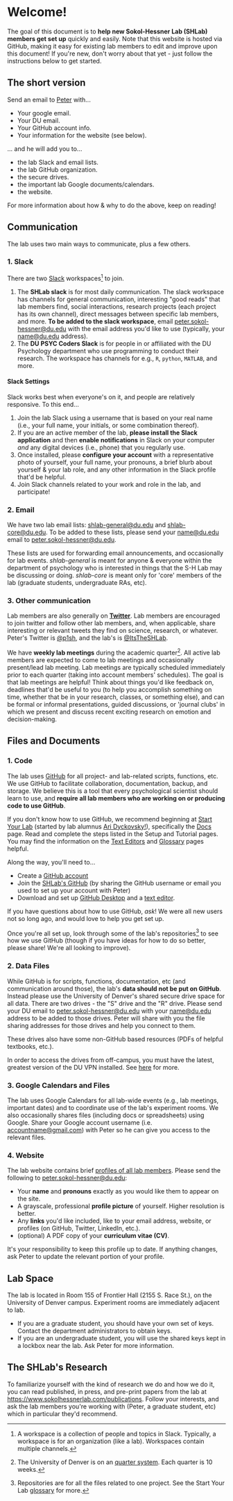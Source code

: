 # Welcome!

The goal of this document is to **help new Sokol-Hessner Lab (SHLab) members get set up** quickly and easily. Note that this website is hosted via GitHub, making it easy for existing lab members to edit and improve upon this document! If you're new, don't worry about that yet - just follow the instructions below to get started. 

## The short version

Send an email to [Peter](mailto:peter.sokol-hessner@du.edu) with...
- Your google email.
- Your DU email.
- Your GitHub account info.
- Your information for the website (see below).

... and he will add you to...
- the lab Slack and email lists.
- the lab GitHub organization.
- the secure drives.
- the important lab Google documents/calendars.
- the website.

For more information about how & why to do the above, keep on reading!

## Communication

The lab uses two main ways to communicate, plus a few others. 

### 1. Slack

There are two [Slack](www.slack.com) workspaces[^1] to join. 

1. The **SHLab slack** is for most daily communication. The slack workspace has channels for general communication, interesting "good reads" that lab members find, social interactions, research projects (each project has its own channel), direct messages between specific lab members, and more. **To be added to the slack workspace**, email peter.sokol-hessner@du.edu with the email address you'd like to use (typically, your name@du.edu address).
2. The **DU PSYC Coders Slack** is for people in or affiliated with the DU Psychology department who use programming to conduct their research. The workspace has channels for e.g., `R`, `python`, `MATLAB`, and more. 

#### Slack Settings

Slack works best when everyone's on it, and people are relatively responsive. To this end...

1. Join the lab Slack using a username that is based on your real name (i.e., your full name, your initials, or some combination thereof). 
2. If you are an active member of the lab, **please install the Slack application** and then **enable notifications** in Slack on your computer _and_ any digital devices (i.e., phone) that you regularly use.
3. Once installed, please **configure your account** with a representative photo of yourself, your full name, your pronouns, a brief blurb about yourself & your lab role, and any other information in the Slack profile that'd be helpful. 
4. Join Slack channels related to your work and role in the lab, and participate! 

### 2. Email

We have two lab email lists: shlab-general@du.edu and shlab-core@du.edu. To be added to these lists, please send your name@du.edu email to peter.sokol-hessner@du.edu. 

These lists are used for forwarding email announcements, and occasionally for lab events. _shlab-general_ is meant for anyone & everyone within the department of psychology who is interested in things that the S-H Lab may be discussing or doing. _shlab-core_ is meant only for 'core' members of the lab (graduate students, undergraduate RAs, etc).

### 3. Other communication

Lab members are also generally on **[Twitter](www.twitter.com)**. Lab members are encouraged to join twitter and follow other lab members, and, when applicable, share interesting or relevant tweets they find on science, research, or whatever. Peter's Twitter is [@p1sh](www.twitter.com/p1sh), and the lab's is [@ItsTheSHLab](https://twitter.com/ItsTheShlab).

We have **weekly lab meetings** during the academic quarter[^2]. All active lab members are expected to come to lab meetings and occasionally present/lead lab meeting. Lab meetings are typically scheduled immediately prior to each quarter (taking into account members' schedules). The goal is that lab meetings are helpful! Think about things you'd like feedback on, deadlines that'd be useful to you (to help you accomplish something on time, whether that be in your research, classes, or something else), and can be formal or informal presentations, guided discussions, or 'journal clubs' in which we present and discuss recent exciting research on emotion and decision-making. 

## Files and Documents

### 1. Code

The lab uses [GitHub](www.github.com) for all project- and lab-related scripts, functions, etc. We use GitHub to facilitate collaboration, documentation, backup, and storage. We believe this is a tool that every psychological scientist should learn to use, and **require all lab members who are working on or producing code to use GitHub**. 

If you don't know how to use GitHub, we recommend beginning at [Start Your Lab](www.startyourlab.com) (started by lab alumnus [Ari Dyckovsky!](www.aridyckovsky.com)), specifically the [Docs](https://www.startyourlab.com/docs) page. Read and complete the steps listed in the Setup and Tutorial pages. You may find the information on the [Text Editors](https://www.startyourlab.com/docs/text-editors) and [Glossary](https://www.startyourlab.com/docs/glossary) pages helpful.

Along the way, you'll need to...
- Create a [GitHub account](https://www.startyourlab.com/docs/github-accounts)
- Join the [SHLab's GitHub](https://www.startyourlab.com/docs/github-organizations) (by sharing the GitHub username or email you used to set up your account with Peter)
- Download and set up [GitHub Desktop](https://www.startyourlab.com/docs/github-desktop) and a [text editor](https://www.startyourlab.com/docs/text-editors). 

If you have questions about how to use GitHub, _ask_! We were all new users not so long ago, and would love to help you get set up. 

Once you're all set up, look through some of the lab's repositories[^3] to see how we use GitHub (though if you have ideas for how to do so better, please share! We're all looking to improve).

### 2. Data Files

While GitHub is for scripts, functions, documentation, etc (and communication around those), the lab's **data should not be put on GitHub**. Instead please use the University of Denver's shared secure drive space for all data. There are two drives - the "S" drive and the "R" drive. Please send your DU email to peter.sokol-hessner@du.edu with your name@du.edu address to be added to those drives. Peter will share with you the file sharing addresses for those drives and help you connect to them.

These drives also have some non-GitHub based resources (PDFs of helpful textbooks, etc.).

In order to access the drives from off-campus, you must have the latest, greatest version of the DU VPN installed. See [here](https://www.du.edu/it/services/software/vpn) for more. 

### 3. Google Calendars and Files

The lab uses Google Calendars for all lab-wide events (e.g., lab meetings, important dates) and to coordinate use of the lab's experiment rooms. We also occasionally shares files (including docs or spreadsheets) using Google. Share your Google account username (i.e. accountname@gmail.com) with Peter so he can give you access to the relevant files. 

### 4. Website

The lab website contains brief [profiles of all lab members](www.sokolhessnerlab.com/people). Please send the following to peter.sokol-hessner@du.edu:

- Your **name** and **pronouns** exactly as you would like them to appear on the site.
- A grayscale, professional **profile picture** of yourself. Higher resolution is better. 
- Any **links** you'd like included, like to your email address, website, or profiles (on GitHub, Twitter, LinkedIn, etc.). 
- (optional) A PDF copy of your **curriculum vitae (CV)**.

It's your responsibility to keep this profile up to date. If anything changes, ask Peter to update the relevant portion of your profile. 

## Lab Space

The lab is located in Room 155 of Frontier Hall (2155 S. Race St.), on the University of Denver campus. Experiment rooms are immediately adjacent to lab. 
- If you are a graduate student, you should have your own set of keys. Contact the department administrators to obtain keys. 
- If you are an undergraduate student, you will use the shared keys kept in a lockbox near the lab. Ask Peter for more information. 

## The SHLab's Research

To familiarize yourself with the kind of research we do and how we do it, you can read published, in press, and pre-print papers from the lab at https://www.sokolhessnerlab.com/publications. Follow your interests, and ask the lab members you're working with (Peter, a graduate student, etc) which in particular they'd recommend.





[^1]: A workspace is a collection of people and topics in Slack. Typically, a workspace is for an organization (like a lab). Workspaces contain multiple channels. 
[^2]: The University of Denver is on an [quarter system](https://www.du.edu/registrar/calendars-deadlines). Each quarter is 10 weeks. 
[^3]: Repositories are for all the files related to one project. See the Start Your Lab [glossary](https://www.startyourlab.com/docs/glossary) for more. 